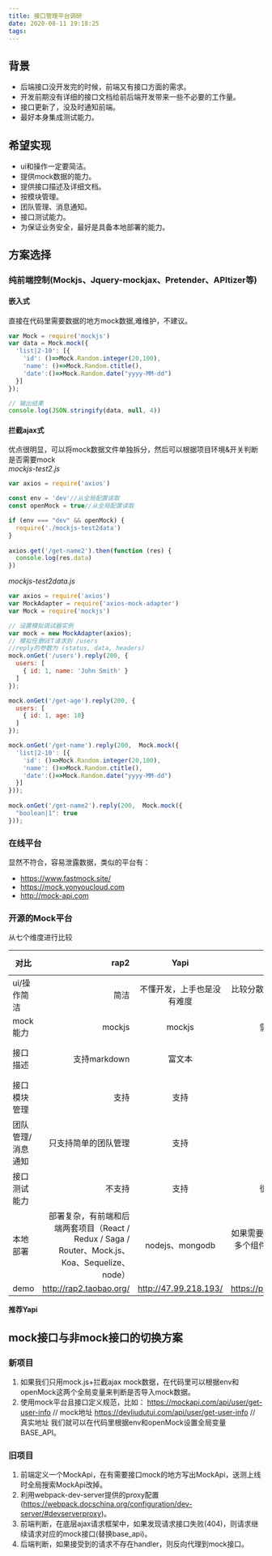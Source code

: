 ```yaml
---
title: 接口管理平台调研
date: 2020-08-11 19:18:25
tags:
---
```


## 背景
- 后端接口没开发完的时候，前端又有接口方面的需求。  
- 开发前期没有详细的接口文档给前后端开发带来一些不必要的工作量。  
- 接口更新了，没及时通知前端。  
- 最好本身集成测试能力。  

## 希望实现
- ui和操作一定要简洁。
- 提供mock数据的能力。
- 提供接口描述及详细文档。
- 按模块管理。
- 团队管理、消息通知。
- 接口测试能力。
- 为保证业务安全，最好是具备本地部署的能力。

## 方案选择
### 纯前端控制(Mockjs、Jquery-mockjax、Pretender、APItizer等)
#### 嵌入式
直接在代码里需要数据的地方mock数据,难维护，不建议。  
```js
var Mock = require('mockjs')
var data = Mock.mock({
  'list|2-10': [{
    'id': ()=>Mock.Random.integer(20,100),
    'name': ()=>Mock.Random.ctitle(),
    'date':()=>Mock.Random.date("yyyy-MM-dd")
  }]
});

// 输出结果
console.log(JSON.stringify(data, null, 4))
```
#### 拦截ajax式
优点很明显，可以将mock数据文件单独拆分，然后可以根据项目环境&开关判断是否需要mock  
*mockjs-test2.js*
```js
var axios = require('axios')

const env = 'dev'//从全局配置读取
const openMock = true//从全局配置读取

if (env === "dev" && openMock) {
  require('./mockjs-test2data')
}
      
axios.get('/get-name2').then(function (res) {
  console.log(res.data)
})
```

*mockjs-test2data.js*
```js
var axios = require('axios')
var MockAdapter = require('axios-mock-adapter')
var Mock = require('mockjs')

// 设置模拟调试器实例
var mock = new MockAdapter(axios);
// 模拟任意GET请求到 /users
//reply的参数为 (status, data, headers)
mock.onGet('/users').reply(200, {
  users: [
    { id: 1, name: 'John Smith' }
  ]
});

mock.onGet('/get-age').reply(200, {
  users: [
    { id: 1, age: 18}
  ]
});

mock.onGet('/get-name').reply(200,  Mock.mock({
  'list|2-10': [{
    'id': ()=>Mock.Random.integer(20,100),
    'name': ()=>Mock.Random.ctitle(),
    'date':()=>Mock.Random.date("yyyy-MM-dd")
  }]
}));
      
mock.onGet('/get-name2').reply(200,  Mock.mock({
  "boolean|1": true
}));
```
        
### 在线平台  
显然不符合，容易泄露数据，类似的平台有：
- https://www.fastmock.site/
- https://mock.yonyoucloud.com
- http://mock-api.com

### 开源的Mock平台  

从七个维度进行比较  

| 对比        | rap2   |  Yapi  | swagger   |  easy-mock  |nei  |Eolinker  |DOClever  |
| --------   | -----:  | :----:  |:----:  |:----:  |:----:  |:----:  |:----:  |
| ui/操作简洁| 简洁   |   不懂开发，上手也是没有难度     |比较分散，主要是做接口文档维护     |涉及到工具配合使用，成本会稍大     |整体流程比较复杂     |操作有点复杂，response和mock分开     |简洁     |
| mock能力|   mockjs   |   mockjs   |需要安装扩展     |mockjs     |自己一套+mockjs     |支持     |支持    |
| 接口描述|    支持markdown    |  富文本  |文本     |文本，高级需要借助swagger     |文本    |支持     |支持     |
| 接口模块管理 |    支持    |  支持  |不支持     |支持     |支持     |支持     |支持     |
| 团队管理/消息通知 |    只支持简单的团队管理    |  支持  |不支持     |支持     |支持     |支持     |支持     |
| 接口测试能力|    不支持    |  支持  |很简单的测试     |需要借助swagger    |需要chrome插件支持     |支持     |简单支持     |
| 本地部署|    部署复杂，有前端和后端两套项目（React / Redux / Saga / Router、Mock.js、Koa、Sequelize、node）    |  nodejs、mongodb  |如果需要完整功能，需要部署多个组件，比较依赖yaml和json配置     |nodejs、mongodb、redis    |nodejs、mongodb、redis、mysql     |开源版阉割了部分功能     |支持     |
| demo |    http://rap2.taobao.org/    |  http://47.99.218.193/  |https://petstore.swagger.io/     |     |https://nei.netease.com/     |https://ldtcorp.w.eolinker.com/     |http://doclever.cn/     |

**推荐Yapi**

## mock接口与非mock接口的切换方案
### 新项目
1. 如果我们只用mock.js+拦截ajax mock数据，在代码里可以根据env和openMock这两个全局变量来判断是否导入mock数据。
2. 使用mock平台且接口定义规范，比如：
    https://mockapi.com/api/user/get-user-info   // mock地址
    https://devliudutui.com/api/user/get-user-info  // 真实地址
    我们就可以在代码里根据env和openMock设置全局变量BASE_API。

### 旧项目
1. 前端定义一个MockApi，在有需要接口mock的地方写出MockApi，送测上线时全局搜索MockApi改掉。
2. 利用webpack-dev-server提供的proxy配置(https://webpack.docschina.org/configuration/dev-server/#devserverproxy)。
3. 前端判断，在底层ajax请求框架中，如果发现请求接口失败(404)，则请求继续请求对应的mock接口(替换base_api)。
4. 后端判断，如果接受到的请求不存在handler，则反向代理到mock接口。